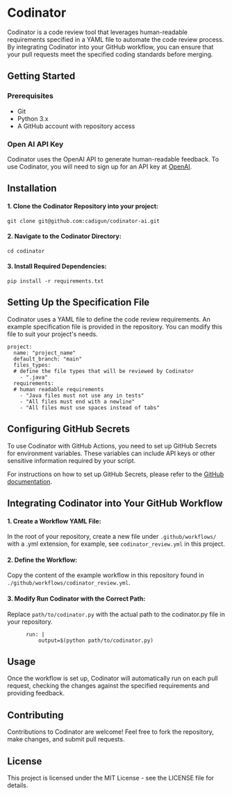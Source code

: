 # Codinator

Codinator is a code review tool that leverages human-readable requirements specified in a YAML file to automate the code review process. By integrating Codinator into your GitHub workflow, you can ensure that your pull requests meet the specified coding standards before merging.

## Getting Started
### Prerequisites
- Git
- Python 3.x
- A GitHub account with repository access

### Open AI API Key
Codinator uses the OpenAI API to generate human-readable feedback. To use Codinator, you will need to sign up for an API key at [OpenAI](https://beta.openai.com/signup/).

## Installation
#### 1. Clone the Codinator Repository into your project:
```
git clone git@github.com:cadigun/codinator-ai.git
```
#### 2. Navigate to the Codinator Directory:
```
cd codinator
```
#### 3. Install Required Dependencies:
```angular2html
pip install -r requirements.txt
```

## Setting Up the Specification File
Codinator uses a YAML file to define the code review requirements. An example specification file is provided in the repository. You can modify this file to suit your project's needs.
```angular2html
project:
  name: "project_name"
  default_branch: "main"
  files_types:
  # define the file types that will be reviewed by Codinator
    - ".java"
  requirements:
  # human readable requirements
    - "Java files must not use any in tests"
    - "All files must end with a newline"
    - "All files must use spaces instead of tabs"
```

## Configuring GitHub Secrets
To use Codinator with GitHub Actions, you need to set up GitHub Secrets for environment variables. These variables can include API keys or other sensitive information required by your script.

For instructions on how to set up GitHub Secrets, please refer to the [GitHub documentation](https://docs.github.com/en/actions/security-guides/using-secrets-in-github-actions).

## Integrating Codinator into Your GitHub Workflow
#### 1. Create a Workflow YAML File:
In the root of your repository, create a new file under `.github/workflows/` with a .yml extension, for example, see `codinator_review.yml` in this project.
#### 2. Define the Workflow:
Copy the content of the example workflow in this repository found in `./github/workflows/codinator_review.yml`.
#### 3. Modify Run Codinator with the Correct Path:
Replace `path/to/codinator.py` with the actual path to the codinator.py file in your repository.
```
      run: |
          output=$(python path/to/codinator.py)
```

## Usage
Once the workflow is set up, Codinator will automatically run on each pull request, checking the changes against the specified requirements and providing feedback.

## Contributing
Contributions to Codinator are welcome! Feel free to fork the repository, make changes, and submit pull requests.

## License
This project is licensed under the MIT License - see the LICENSE file for details.

